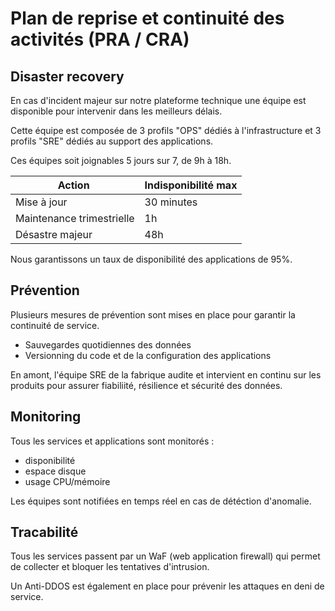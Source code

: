 # Plan de reprise et continuité des activités (PRA / CRA)

## Disaster recovery

En cas d'incident majeur sur notre plateforme technique une équipe est disponible pour intervenir dans les meilleurs délais.

Cette équipe est composée de 3 profils "OPS" dédiés à l'infrastructure et 3 profils "SRE" dédiés au support des applications.

Ces équipes soit joignables 5 jours sur 7, de 9h à 18h.

| Action                    | Indisponibilité max |
| ------------------------- | ------------------- |
| Mise à jour               | 30 minutes          |
| Maintenance trimestrielle | 1h                  |
| Désastre majeur           | 48h                 |

Nous garantissons un taux de disponibilité des applications de 95%.

## Prévention

Plusieurs mesures de prévention sont mises en place pour garantir la continuité de service.

- Sauvegardes quotidiennes des données
- Versionning du code et de la configuration des applications

En amont, l'équipe SRE de la fabrique audite et intervient en continu sur les produits pour assurer fiabiliité, résilience et sécurité des données.

## Monitoring

Tous les services et applications sont monitorés :

- disponibilité
- espace disque
- usage CPU/mémoire

Les équipes sont notifiées en temps réel en cas de détéction d'anomalie.

## Tracabilité

Tous les services passent par un WaF (web application firewall) qui permet de collecter et bloquer les tentatives d'intrusion.

Un Anti-DDOS est également en place pour prévenir les attaques en deni de service.
